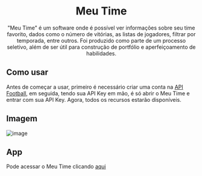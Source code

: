 <div align="center">
<h1>Meu Time</h1>
"Meu Time" é um software onde é possível ver informações sobre seu time favorito, dados como o número de vitórias, as listas de jogadores, filtrar por temporada, entre outros.
Foi produzido como parte de um processo seletivo, além de ser útil para construção de portfólio e aperfeiçoamento de habilidades.
</div>

## Como usar
Antes de começar a usar, primeiro é necessário criar uma conta na <a href="https://dashboard.api-football.com/register" target='_blank' rel="noopener">API Football</a>, em seguida, tendo sua API Key em mão, é só abrir o Meu Time e entrar com sua API Key. Agora, todos os recursos estarão disponíveis.

## Imagem
![image](https://github.com/joao-mororo/meu_time/assets/110433639/64391f61-4080-4713-af9d-30d298005cb1)

## App
Pode acessar o Meu Time clicando <a href="https://joaomororo-meu_time.netlify.app" target='_blank' rel="noopener">aqui</a>
